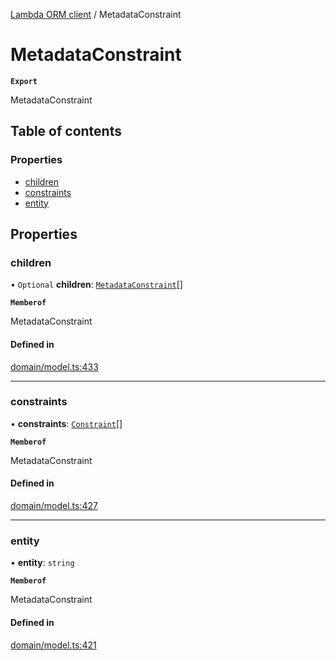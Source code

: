 [Lambda ORM client](../README.md) / MetadataConstraint

# MetadataConstraint

**`Export`**

MetadataConstraint

## Table of contents

### Properties

- [children](MetadataConstraint.md#children)
- [constraints](MetadataConstraint.md#constraints)
- [entity](MetadataConstraint.md#entity)

## Properties

### children

• `Optional` **children**: [`MetadataConstraint`](MetadataConstraint.md)[]

**`Memberof`**

MetadataConstraint

#### Defined in

[domain/model.ts:433](https://github.com/FlavioLionelRita/lambdaorm-client-node/blob/b5acaf4/src/lib/domain/model.ts#L433)

___

### constraints

• **constraints**: [`Constraint`](Constraint.md)[]

**`Memberof`**

MetadataConstraint

#### Defined in

[domain/model.ts:427](https://github.com/FlavioLionelRita/lambdaorm-client-node/blob/b5acaf4/src/lib/domain/model.ts#L427)

___

### entity

• **entity**: `string`

**`Memberof`**

MetadataConstraint

#### Defined in

[domain/model.ts:421](https://github.com/FlavioLionelRita/lambdaorm-client-node/blob/b5acaf4/src/lib/domain/model.ts#L421)
